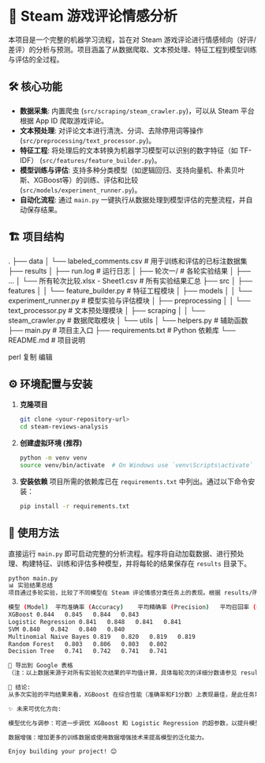 # 🚀 Steam 游戏评论情感分析

本项目是一个完整的机器学习流程，旨在对 Steam 游戏评论进行情感倾向（好评/差评）的分析与预测。项目涵盖了从数据爬取、文本预处理、特征工程到模型训练与评估的全过程。

## 🛠️ 核心功能

* **数据采集**: 内置爬虫 (`src/scraping/steam_crawler.py`)，可以从 Steam 平台根据 App ID 爬取游戏评论。
* **文本预处理**: 对评论文本进行清洗、分词、去除停用词等操作 (`src/preprocessing/text_processor.py`)。
* **特征工程**: 将处理后的文本转换为机器学习模型可以识别的数字特征（如 TF-IDF） (`src/features/feature_builder.py`)。
* **模型训练与评估**: 支持多种分类模型（如逻辑回归、支持向量机、朴素贝叶斯、XGBoost等）的训练、评估和比较 (`src/models/experiment_runner.py`)。
* **自动化流程**: 通过 `main.py` 一键执行从数据处理到模型评估的完整流程，并自动保存结果。

## 🏗️ 项目结构

.
├── data
│ └── labeled_comments.csv # 用于训练和评估的已标注数据集
├── results
│ ├── run.log # 运行日志
│ ├── 轮次一/ # 各轮实验结果
│ ├── ...
│ └── 所有轮次比较.xlsx - Sheet1.csv # 所有实验结果汇总
├── src
│ ├── features
│ │ └── feature_builder.py # 特征工程模块
│ ├── models
│ │ └── experiment_runner.py # 模型实验与评估模块
│ ├── preprocessing
│ │ └── text_processor.py # 文本预处理模块
│ ├── scraping
│ │ └── steam_crawler.py # 数据爬取模块
│ └── utils
│ └── helpers.py # 辅助函数
├── main.py # 项目主入口
├── requirements.txt # Python 依赖库
└── README.md # 项目说明

perl
复制
编辑

## ⚙️ 环境配置与安装

1. **克隆项目**
    ```bash
    git clone <your-repository-url>
    cd steam-reviews-analysis
    ```

2. **创建虚拟环境 (推荐)**
    ```bash
    python -m venv venv
    source venv/bin/activate  # On Windows use `venv\Scripts\activate`
    ```

3. **安装依赖**
    项目所需的依赖库已在 `requirements.txt` 中列出。通过以下命令安装：
    ```bash
    pip install -r requirements.txt
    ```

## 🏁 使用方法

直接运行 `main.py` 即可启动完整的分析流程。程序将自动加载数据、进行预处理、构建特征、训练和评估多种模型，并将每轮的结果保存在 `results` 目录下。

```bash
python main.py
📊 实验结果总结
项目通过多轮实验，比较了不同模型在 Steam 评论情感分类任务上的表现。根据 results/所有轮次比较.xlsx - Sheet1.csv 文件中的数据，核心模型的平均性能指标（如准确率、F1分数）总结如下：

模型 (Model)	平均准确率 (Accuracy)	平均精确率 (Precision)	平均召回率 (Recall)	平均 F1 分数 (F1 Score)
XGBoost	0.844	0.845	0.844	0.843
Logistic Regression	0.841	0.848	0.841	0.841
SVM	0.840	0.842	0.840	0.840
Multinomial Naive Bayes	0.819	0.820	0.819	0.819
Random Forest	0.803	0.806	0.803	0.802
Decision Tree	0.741	0.742	0.741	0.741

📑 导出到 Google 表格
（注：以上数据来源于对所有实验轮次结果的平均值计算，具体每轮次的详细分数请参见 results 目录下的 model_comparison.csv 文件。）

🎯 结论:
从多次实验的平均结果来看，XGBoost 在综合性能（准确率和F1分数）上表现最佳，是此任务场景下的首选模型。逻辑回归 在线性模型中表现突出，尤其在精确率上略有优势。

✨ 未来可优化方向:

模型优化与调参：可进一步调优 XGBoost 和 Logistic Regression 的超参数，以提升模型性能。

数据增强：增加更多的训练数据或使用数据增强技术来提高模型的泛化能力。

Enjoy building your project! 😊